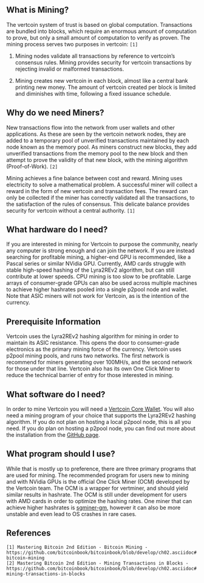 ## What is Mining?
The vertcoin system of trust is based on global computation. Transactions are bundled into blocks, which require an enormous amount of computation to prove, but only a small amount of computation to verify as proven. The mining process serves two purposes in vertcoin: `[1]`

1. Mining nodes validate all transactions by reference to vertcoin’s consensus rules. Mining provides security for vertcoin transactions by rejecting invalid or malformed transactions.

2. Mining creates new vertcoin in each block, almost like a central bank printing new money. The amount of vertcoin created per block is limited and diminishes with time, following a fixed issuance schedule.

## Why do we need Miners?
New transactions flow into the network from user wallets and other applications. As these are seen by the vertcoin network nodes, they are added to a temporary pool of unverified transactions maintained by each node known as the memory pool. As miners construct new blocks, they add unverified transactions from the memory pool to the new block and then attempt to prove the validity of that new block, with the mining algorithm (Proof-of-Work). `[2]`

Mining achieves a fine balance between cost and reward. Mining uses electricity to solve a mathematical problem. A successful miner will collect a reward in the form of new vertcoin and transaction fees. The reward can only be collected if the miner has correctly validated all the transactions, to the satisfaction of the rules of consensus. This delicate balance provides security for vertcoin without a central authority. `[1]`

## What hardware do I need?
If you are interested in mining for Vertcoin to purpose the community, nearly any computer is strong enough and can join the network. If you are instead searching for profitable mining, a higher-end GPU is recommended, like a Pascal series or similar NVidia GPU. Currently, AMD cards struggle with stable high-speed hashing of the Lyra2REv2 algorithm, but can still contribute at lower speeds. CPU mining is too slow to be profitable. Large arrays of consumer-grade GPUs can also be used across multiple machines to achieve higher hashrates pooled into a single p2pool node and wallet. Note that ASIC miners will not work for Vertcoin, as is the intention of the currency.  

## Prerequisite Information
Vertcoin uses the Lyra2REv2 hashing algorithm for mining in order to maintain its ASIC resistance. This opens the door to consumer-grade electronics as the primary mining force of the currency. Vertcoin uses p2pool mining pools, and runs two networks. The first network is recommend for miners generating over 100MH/s, and the second network for those under that line. Vertcoin also has its own One Click Miner to reduce the technical barrier of entry for those interested in mining.

## What software do I need?
In order to mine Vertcoin you will need a [Vertcoin Core Wallet](/Wallets/Core-Wallet/). You will also need a mining program of your choice that supports the Lyra2REv2 hashing algorithm. If you do not plan on hosting a local p2pool node, this is all you need. If you do plan on hosting a p2pool node, you can find out more about the installation from the [GitHub page](https://github.com/vertcoin/p2pool-vtc).  

## What program should I use?
While that is mostly up to preference, there are three primary programs that are used for mining. The recommended program for users new to mining and with NVidia GPUs is the official One Click Miner (OCM) developed by the Vertcoin team. The OCM is a wrapper for vertminer, and should yield similar results in hashrate. The OCM is still under development for users with AMD cards in order to optimize the hashing rates. One miner that can achieve higher hashrates is [sgminer-gm](https://github.com/genesismining/sgminer-gm), however it can also be more unstable and even lead to OS crashes in rare cases.

## References
`[1] Mastering Bitcoin 2nd Edition - Bitcoin Mining - https://github.com/bitcoinbook/bitcoinbook/blob/develop/ch02.asciidoc#bitcoin-mining`  
`[2] Mastering Bitcoin 2nd Edition - Mining Transactions in Blocks - https://github.com/bitcoinbook/bitcoinbook/blob/develop/ch02.asciidoc#mining-transactions-in-blocks`
